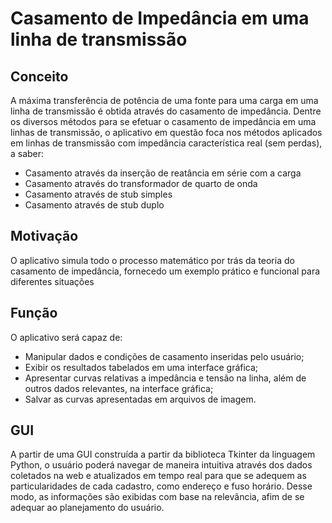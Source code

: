 # Casamento de Impedância em uma linha de transmissão

## Conceito
A máxima transferência de potência de uma fonte para uma carga em uma linha de transmissão é obtida através do casamento de impedância.
Dentre os diversos métodos para se efetuar o casamento de impedância em uma linhas de transmissão, o aplicativo em questão foca nos métodos aplicados em linhas de transmissão com impedância característica real (sem perdas), a saber:
+ Casamento através da inserção de reatância em série com a carga
+ Casamento através do transformador de quarto de onda
+ Casamento através de stub simples
+ Casamento através de stub duplo

## Motivação
O aplicativo simula todo o processo matemático por trás da teoria do casamento de impedância, fornecedo um exemplo prático e funcional para diferentes situações

## Função
O aplicativo será capaz de: 
+ Manipular dados e condições de casamento inseridas pelo usuário;
+ Exibir os resultados tabelados em uma interface gráfica;
+ Apresentar curvas relativas a impedância e tensão na linha, além de outros dados relevantes, na interface gráfica;
+ Salvar as curvas apresentadas em arquivos de imagem.

## GUI
A partir de uma GUI construída a partir da biblioteca Tkinter da linguagem Python, o usuário poderá navegar de maneira intuitiva através dos dados coletados na web e atualizados em tempo real para que se adequem as particularidades de cada cadastro, como endereço e fuso horário. Desse modo, as informações são exibidas  com base na relevância, afim de se adequar ao planejamento do usuário.






